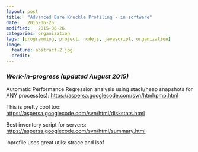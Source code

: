 ```yaml
---
layout: post
title:  "Advanced Bare Knuckle Profiling - in software"
date:   2015-06-25
modified:   2015-06-26
categories: organization
tags: [programming, project, nodejs, javascript, organization]
image:
  feature: abstract-2.jpg
  credit:
---
```


### _Work-in-progress (updated August 2015)_

Automatic Performance Regression analysis using stack/heap snapshots for ANY process(es):
https://aspersa.googlecode.com/svn/html/pmp.html

This is pretty cool too:
https://aspersa.googlecode.com/svn/html/diskstats.html

Best inventory script for servers:
https://aspersa.googlecode.com/svn/html/summary.html

ioprofile uses great utils:
  strace and lsof